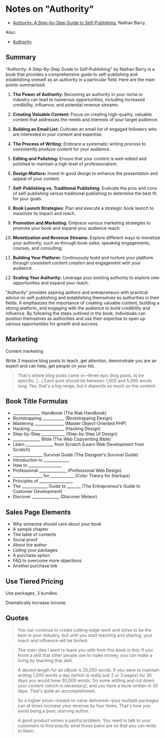 # Notes on "Authority"

* [Authority: A Step-by-Step Guide to Self-Publishing](https://amzn.to/458KQgN), Nathan Barry.

Also:

* [Authority](https://nathanbarry.com/authority/)

## Summary

"Authority: A Step-By-Step Guide to Self-Publishing" by Nathan Barry is a book that provides a comprehensive guide to self-publishing and establishing oneself as an authority in a particular field. Here are the main points summarized:

1. **The Power of Authority:** Becoming an authority in your niche or industry can lead to numerous opportunities, including increased credibility, influence, and potential revenue streams.

2. **Creating Valuable Content:** Focus on creating high-quality, valuable content that addresses the needs and interests of your target audience.

3. **Building an Email List:** Cultivate an email list of engaged followers who are interested in your content and expertise.

4. **The Process of Writing:** Embrace a systematic writing process to consistently produce content for your audience.

5. **Editing and Polishing:** Ensure that your content is well-edited and polished to maintain a high level of professionalism.

6. **Design Matters:** Invest in good design to enhance the presentation and appeal of your content.

7. **Self-Publishing vs. Traditional Publishing:** Evaluate the pros and cons of self-publishing versus traditional publishing to determine the best fit for your goals.

8. **Book Launch Strategies:** Plan and execute a strategic book launch to maximize its impact and reach.

9. **Promotion and Marketing:** Embrace various marketing strategies to promote your book and expand your audience reach.

10. **Monetization and Revenue Streams:** Explore different ways to monetize your authority, such as through book sales, speaking engagements, courses, and consulting.

11. **Building Your Platform:** Continuously build and nurture your platform through consistent content creation and engagement with your audience.

12. **Scaling Your Authority:** Leverage your existing authority to explore new opportunities and expand your reach.

"Authority" provides aspiring authors and entrepreneurs with practical advice on self-publishing and establishing themselves as authorities in their fields. It emphasizes the importance of creating valuable content, building a strong platform, and engaging with the audience to build credibility and influence. By following the steps outlined in the book, individuals can position themselves as authorities and use their expertise to open up various opportunities for growth and success.




## Marketing

Content marketing

Write 3 massive blog posts to teach, get attention, demonstrate you are an expert and can help, get people on your list.

> That's where blog posts come in—three epic blog posts, to be specific. [...] Each post should be between 1,000 and 5,000 words long. Yes, that's a big range, but it depends so much on the content.


## Book Title Formulas

* ______________ Handbook (The Riak Handbook)
* Bootstrapping ___________ (Bootstrapping Design)
* Mastering _______________ (Master Object-Oriented PHP)
* Hacking _________________ (Hacking Design)
* Step-by-Step ____________ (Step-by-Step UI Design)
* ______________ Bible (The Web Copywriting Bible)
* Learn ______________ from Scratch (Learn Web Development from Scratch)
* _______________ Survival Guide (The Designer’s Survival Guide)
* Introduction to _____________
* How to _________________
* Professional ______________ (Professional Web Design)
* _______________ for ____________ (Color Theory for Startups)
* Principles of _________________
* The _____________ Guide to _______ (The Entrepreneur’s Guide to Customer Development)
* Discover ______________ (Discover Meteor)

## Sales Page Elements

* Why someone should care about your book
* A sample chapter
* The table of contents
* Social proof
* About the author
* Listing your packages
* A purchase option
* FAQ to overcome more objections
* Another purchase link


## Use Tiered Pricing

Use packages, 3 bundles.

Dramatically increase income.




## Quotes

> You can continue to create cutting-edge work and strive to be the best in your industry, but until you start teaching and sharing, your reach and influence will be limited.

> The main idea I want to leave you with from this book is this: if you know a skill that other people use to make money, you can make a living by teaching that skill.

> A decent length for an eBook is 25,000 words. If you were to maintain writing 1,000 words a day (which is really just 2 or 3 pages) for 30 days you would have 30,000 words. Do some editing and cut down your content (which is necessary), and you have a book written in 30 days. That's quite an accomplishment.

> So a higher price—based on value delivered—plus multiple packages can at times increase your revenue by four times. That's how you avoid being a poor, starving author.

> A good product solves a painful problem. You need to talk to your customers to find exactly what those pains are so that you can write to them.


